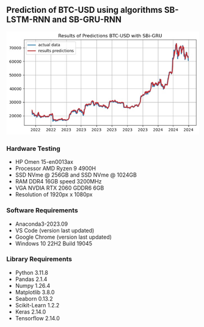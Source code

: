 ## Prediction of BTC-USD using algorithms SB-LSTM-RNN and SB-GRU-RNN

![image](https://github.com/kusin/tensorflow-btc-usd-v2/blob/main/hasil-prediksi-img/Final/Hasil-GRU.jpg)

### Hardware Testing
- HP Omen 15-en0013ax
- Processor AMD Ryzen 9 4900H
- SSD NVme @ 256GB and SSD NVme @ 1024GB
- RAM DDR4 16GB speed 3200MHz
- VGA NVDIA RTX 2060 GDDR6 6GB
- Resolution of 1920px x 1080px

### Software Requirements
- Anaconda3-2023.09
- VS Code (version last updated)
- Google Chrome (version last updated)
- Windows 10 22H2 Build 19045

### Library Requirements
- Python 3.11.8
- Pandas 2.1.4
- Numpy 1.26.4
- Matplotlib 3.8.0
- Seaborn 0.13.2
- Scikit-Learn 1.2.2
- Keras 2.14.0
- Tensorflow 2.14.0